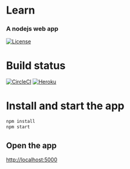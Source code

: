 # Learn 
### A nodejs web app

[![License](https://img.shields.io/badge/license-Apache%202-4EB1BA.svg)](https://www.apache.org/licenses/LICENSE-2.0.html)

# Build status

[![CircleCI](https://img.shields.io/circleci/project/github/airdata/learn.svg)](https://circleci.com/gh/airdata/learn )
[![Heroku](https://heroku-badge.herokuapp.com/?app=heroku-badge&style=flat)](https://learn-rumen-lishkov.herokuapp.com/)


# Install and start the app
```javascript
npm install
npm start
```
## Open the app

 [http://localhost:5000](https://localhost:5000)